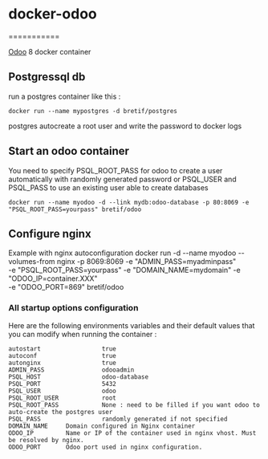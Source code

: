 # docker-odoo
===========

[Odoo](https://www.odoo.com/) 8 docker container

## Postgressql db

run a postgres container like this :

    docker run --name mypostgres -d bretif/postgres

postgres autocreate a root user and write the password to docker logs

## Start an odoo container
You need to specify PSQL_ROOT_PASS for odoo to create a user automatically with randomly generated password or PSQL_USER and PSQL_PASS to use an existing user able to create databases

    docker run --name myodoo -d --link mydb:odoo-database -p 80:8069 -e "PSQL_ROOT_PASS=yourpass" bretif/odoo

## Configure nginx
Example with nginx autoconfiguration
    docker run -d --name myodoo --volumes-from nginx -p 8069:8069 -e "ADMIN_PASS=myadminpass" \
        -e "PSQL_ROOT_PASS=yourpass" -e "DOMAIN_NAME=mydomain" -e "ODOO_IP=container.XXX" \
        -e "ODOO_PORT=869" bretif/odoo


### All startup options configuration
Here are the following environments variables and their default values that you can modify when running the container :


    autostart                 true
    autoconf                  true
    autonginx                 true
    ADMIN_PASS                odooadmin    
    PSQL_HOST                 odoo-database
    PSQL_PORT                 5432
    PSQL_USER                 odoo
    PSQL_ROOT_USER            root
    PSQL_ROOT_PASS            None : need to be filled if you want odoo to auto-create the postgres user
    PSQL_PASS                 randomly generated if not specified
    DOMAIN_NAME     Domain configured in Nginx container
    ODOO_IP         Name or IP of the container used in nginx vhost. Must be resolved by nginx.
    ODOO_PORT       Odoo port used in nginx configuration.



